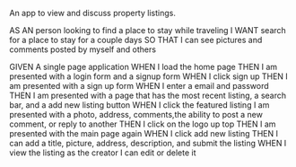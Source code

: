 An app to view and discuss property listings.


AS AN person looking to find a place to stay while traveling
I WANT search for a place to stay for a couple days
SO THAT I can see pictures and comments posted by myself and others

GIVEN A single page application
WHEN I load the home page
THEN I am presented with a login form and a signup form
WHEN I click sign up
THEN I am presented with a sign up form
WHEN I enter a email and password
THEN I am presented with a page that has the most recent listing, a search bar, and a add new listing button
WHEN I click the featured listing I am presented with a photo, address, comments,the ability to post a new comment, or reply to another
THEN I click on the logo up top
THEN I am presented with the main page again
WHEN I click add new listing
THEN I can add a title, picture, address, description, and submit the listing
WHEN I view the listing as the creator I can edit or delete it


